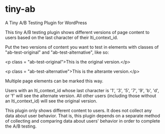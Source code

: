 # tiny-ab
A Tiny A/B Testing Plugin for WordPress

This tiny A/B testing plugin shows different versions of page 
content to users based on the last character of their lti_context_id. 

Put the two versions of content you want to test in elements with classes of 
"ab-test-original" and  "ab-test-alternative", like so: 

&lt;p class = "ab-test-original"&gt;This is the original version.&lt;/p&gt;

&lt;p class = "ab-test-alternative"&gt;This is the alterante version.&lt;/p&gt; 

Multiple page elements can be marked this way.

Users with an lti_context_id whose last character is '1', '3', '5', '7', '9', 
'b', 'd', or 'f' will see the alternate version. All other users (including
those without an lti_context_id) will see the original version.

This plugin only shows different content to users. It does not collect any data
about user behavior. That is, this plugin depends on a separate method of 
collecting and comparing data about users' behavior in order to complete the 
A/B testing.
